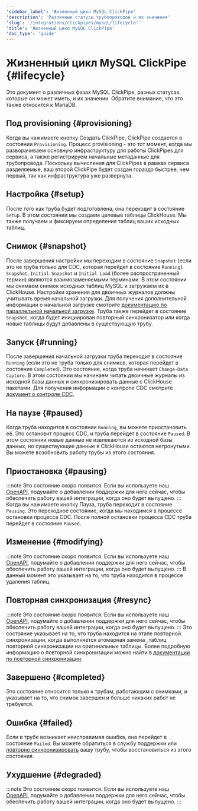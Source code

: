 ```yaml
---
'sidebar_label': 'Жизненный цикл MySQL ClickPipe'
'description': 'Различные статусы трубопроводов и их значения'
'slug': '/integrations/clickpipes/mysql/lifecycle'
'title': 'Жизненный цикл MySQL ClickPipe'
'doc_type': 'guide'
---
```



# Жизненный цикл MySQL ClickPipe {#lifecycle}

Это документ о различных фазах MySQL ClickPipe, разных статусах, которые он может иметь, и их значении. Обратите внимание, что это также относится к MariaDB.

## Под provisioning {#provisioning}

Когда вы нажимаете кнопку Создать ClickPipe, ClickPipe создается в состоянии `Provisioning`. Процесс provisioning - это тот момент, когда мы разворачиваем основную инфраструктуру для работы ClickPipes для сервиса, а также регистрируем начальные метаданные для трубопровода. Поскольку вычисления для ClickPipes в рамках сервиса разделяемые, ваш второй ClickPipe будет создан гораздо быстрее, чем первый, так как инфраструктура уже развернута.

## Настройка {#setup}

После того как труба будет подготовлена, она переходит в состояние `Setup`. В этом состоянии мы создаем целевые таблицы ClickHouse. Мы также получаем и фиксируем определения таблиц ваших исходных таблиц.

## Снимок {#snapshot}

После завершения настройки мы переходим в состояние `Snapshot` (если это не труба только для CDC, которая перейдет в состояние `Running`). `Snapshot`, `Initial Snapshot` и `Initial Load` (более распространенный термин) являются взаимозаменяемыми терминами. В этом состоянии мы снимаем снимок исходных таблиц MySQL и загружаем их в ClickHouse. Настройки хранения для двоичных журналов должны учитывать время начальной загрузки. Для получения дополнительной информации о начальной загрузке смотрите [документацию по параллельной начальной загрузке](./parallel_initial_load). Труба также перейдет в состояние `Snapshot`, когда будет инициирован повторный синхронизатор или когда новые таблицы будут добавлены в существующую трубу.

## Запуск {#running}

После завершения начальной загрузки труба переходит в состояние `Running` (если это не труба только для снимков, которая перейдет в состояние `Completed`). Это состояние, когда труба начинает `Change-Data Capture`. В этом состоянии мы начинаем читать двоичные журналы из исходной базы данных и синхронизировать данные с ClickHouse пакетами. Для получения информации о контроле CDC смотрите [документ о контроле CDC](./sync_control).

## На паузе {#paused}

Когда труба находится в состоянии `Running`, вы можете приостановить её. Это остановит процесс CDC, и труба перейдет в состояние `Paused`. В этом состоянии новые данные не извлекаются из исходной базы данных, но существующие данные в ClickHouse остаются нетронутыми. Вы можете возобновить работу трубы из этого состояния.

## Приостановка {#pausing}

:::note
Это состояние скоро появится. Если вы используете наш [OpenAPI](https://clickhouse.com/docs/cloud/manage/openapi), подумайте о добавлении поддержки для него сейчас, чтобы обеспечить работу вашей интеграции, когда оно будет выпущено.
:::
Когда вы нажимаете кнопку Пауза, труба переходит в состояние `Pausing`. Это переходное состояние, когда мы находимся в процессе остановки процесса CDC. После полной остановки процесса CDC труба перейдет в состояние `Paused`.

## Изменение {#modifying}
:::note
Это состояние скоро появится. Если вы используете наш [OpenAPI](https://clickhouse.com/docs/cloud/manage/openapi), подумайте о добавлении поддержки для него сейчас, чтобы обеспечить работу вашей интеграции, когда оно будет выпущено.
:::
В данный момент это указывает на то, что труба находится в процессе удаления таблиц.

## Повторная синхронизация {#resync}
:::note
Это состояние скоро появится. Если вы используете наш [OpenAPI](https://clickhouse.com/docs/cloud/manage/openapi), подумайте о добавлении поддержки для него сейчас, чтобы обеспечить работу вашей интеграции, когда оно будет выпущено.
:::
Это состояние указывает на то, что труба находится на этапе повторной синхронизации, когда выполняется атомарная замена _таблиц повторной синхронизации на оригинальные таблицы. Более подробную информацию о повторной синхронизации можно найти в [документации по повторной синхронизации](./resync).

## Завершено {#completed}

Это состояние относится только к трубам, работающим с снимками, и указывает на то, что снимок завершен и больше никаких работ не требуется.

## Ошибка {#failed}

Если в трубе возникает неисправимая ошибка, она перейдет в состояние `Failed`. Вы можете обратиться в службу поддержки или [повторно синхронизировать](./resync) вашу трубу, чтобы восстановиться из этого состояния.

## Ухудшение {#degraded}

:::note
Это состояние скоро появится. Если вы используете наш [OpenAPI](https://clickhouse.com/docs/cloud/manage/openapi), подумайте о добавлении поддержки для него сейчас, чтобы обеспечить работу вашей интеграции, когда оно будет выпущено.
:::
